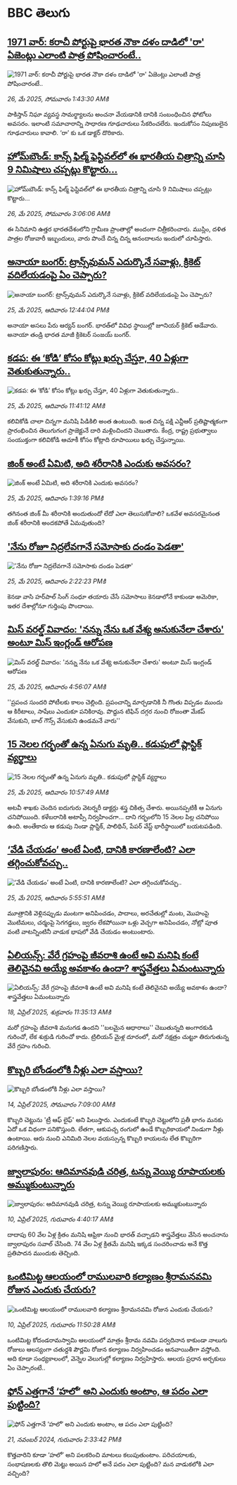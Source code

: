# BBC తెలుగు## [1971 వార్: కరాచీ పోర్టుపై భారత నౌకా దళం దాడిలో 'రా' ఏజెంట్లు ఎలాంటి పాత్ర పోషించారంటే..](https://www.bbc.com/telugu/articles/cpqe52r1491o?at_campaign=githubrss)![1971 వార్: కరాచీ పోర్టుపై భారత నౌకా దళం దాడిలో 'రా' ఏజెంట్లు ఎలాంటి పాత్ర పోషించారంటే..](https://ichef.bbci.co.uk/ace/standard/240/cpsprodpb/1b78/live/ebfd1890-398d-11f0-8519-3b5a01ebe413.jpg)_26, మే 2025, సోమవారం 1:43:30 AMకి_పాకిస్తాన్ నిఘా వ్యవస్థ సామర్థ్యాలను అంచనా వేయడానికి దానికి సంబంధించిన ఫోటోలు అవసరం. ఇలాంటి సమాచారాన్ని సాధారణ గూఢచారులు సేకరించలేరు. ఇందుకోసం నిపుణులైన గూఢచారులు కావాలి. ‘రా’ కు ఒక డాక్టర్ దొరికారు.## [హోమ్‌బౌండ్: కాన్స్‌ ఫిల్మ్‌ ఫెస్టివల్‌లో ఈ భారతీయ చిత్రాన్ని చూసి 9 నిమిషాలు చప్పట్లు కొట్టారు...](https://www.bbc.com/telugu/articles/cx27nxl783no?at_campaign=githubrss)![హోమ్‌బౌండ్: కాన్స్‌ ఫిల్మ్‌ ఫెస్టివల్‌లో ఈ భారతీయ చిత్రాన్ని చూసి 9 నిమిషాలు చప్పట్లు కొట్టారు...](https://ichef.bbci.co.uk/ace/standard/240/cpsprodpb/d7ef/live/7b936480-39e0-11f0-8519-3b5a01ebe413.jpg)_26, మే 2025, సోమవారం 3:06:06 AMకి_ఈ సినిమాని ఉత్తర భారతదేశంలోని గ్రామీణ ప్రాంతాల్లో అందంగా చిత్రీకరించారు. ముస్లిం, దళిత పాత్రల రోజువారీ ఇబ్బందులు, వారు పొందే చిన్న చిన్న ఆనందాలను ఇందులో చూపిస్తారు.## [అనాయా బంగర్: ట్రాన్స్‌వుమన్ ఎదుర్కొనే సవాళ్లు, క్రికెట్ వదిలేయడంపై ఏం చెప్పారు?](https://www.bbc.com/telugu/articles/crljze1g6d1o?at_campaign=githubrss)![అనాయా బంగర్: ట్రాన్స్‌వుమన్ ఎదుర్కొనే సవాళ్లు, క్రికెట్ వదిలేయడంపై ఏం చెప్పారు?](https://ichef.bbci.co.uk/ace/standard/240/cpsprodpb/f0ec/live/4a0295f0-38a8-11f0-96c3-cf669419a2b0.jpg)_25, మే 2025, ఆదివారం 12:44:04 PMకి_అనాయా అసలు పేరు ఆర్యన్ బంగర్‌. భారత్‌లో వివిధ స్థాయిల్లో జూనియర్ క్రికెట్ ఆడేవారు. అనాయా తండ్రి భారత మాజీ క్రికెటర్ సంజయ్ బంగర్.## [కడప: ఈ ‘కోడి’ కోసం కోట్లు ఖర్చు చేస్తూ, 40 ఏళ్లుగా వెతుకుతున్నారు..](https://www.bbc.com/telugu/articles/czr8p7mekppo?at_campaign=githubrss)![కడప: ఈ ‘కోడి’ కోసం కోట్లు ఖర్చు చేస్తూ, 40 ఏళ్లుగా వెతుకుతున్నారు..](https://ichef.bbci.co.uk/ace/standard/240/cpsprodpb/0152/live/c80c2d50-3955-11f0-bd73-bb24e945ee59.jpg)_25, మే 2025, ఆదివారం 11:41:12 AMకి_కలివికోడి చాలా చిన్నగా మనిషి పిడికిలి అంత ఉంటుంది. ఇంత చిన్న పక్షి ఎన్టీఆర్ ప్రతిష్టాత్మకంగా ప్రారంభించిన తెలుగుగంగ ప్రాజెక్టునే దారి మళ్లించిందని చెబుతారు. కేంద్ర, రాష్ట్ర ప్రభుత్వాలు సంయుక్తంగా కలివికోడి ఆచూకీ కోసం కోట్లాది రూపాయిలు ఖర్చు చేస్తున్నాయి.## [జింక్ అంటే ఏమిటి, అది శరీరానికి ఎందుకు అవసరం?](https://www.bbc.com/telugu/articles/cm268lr4e55o?at_campaign=githubrss)![జింక్ అంటే ఏమిటి, అది శరీరానికి ఎందుకు అవసరం?](https://ichef.bbci.co.uk/ace/standard/240/cpsprodpb/bfcc/live/25976c90-396b-11f0-8519-3b5a01ebe413.jpg)_25, మే 2025, ఆదివారం 1:39:16 PMకి_తగినంత జింక్ మీ శరీరానికి అందుతుందో లేదో ఎలా తెలుసుకోవాలి? ఒకవేళ అవసరమైనంత జింక్ శరీరానికి అందకపోతే ఏమవుతుంది?## ['నేను రోజూ నిద్రలేవగానే సమోసాకు దండం పెడతా' ](https://www.bbc.com/telugu/articles/cy90nq901dyo?at_campaign=githubrss)!['నేను రోజూ నిద్రలేవగానే సమోసాకు దండం పెడతా' ](https://ichef.bbci.co.uk/ace/standard/240/cpsprodpb/d0df/live/7043d760-3970-11f0-8519-3b5a01ebe413.jpg)_25, మే 2025, ఆదివారం 2:22:23 PMకి_కెనడా వాసి హర్‌పాల్ సింగ్ సంధూ తయారు చేసే సమోసాలు కెనడాలోనే కాకుండా అమెరికా, ఇతర దేశాల్లోనూ గుర్తింపు పొందాయి.## [మిస్ వరల్డ్ వివాదం: 'నన్ను నేను ఒక వేశ్య అనుకునేలా చేశారు' అంటూ మిస్ ఇంగ్లండ్ ఆరోపణ](https://www.bbc.com/telugu/articles/crmk4yz1vplo?at_campaign=githubrss)![మిస్ వరల్డ్ వివాదం: 'నన్ను నేను ఒక వేశ్య అనుకునేలా చేశారు' అంటూ మిస్ ఇంగ్లండ్ ఆరోపణ](https://ichef.bbci.co.uk/ace/standard/240/cpsprodpb/4f14/live/bbe29fd0-3925-11f0-8519-3b5a01ebe413.jpg)_25, మే 2025, ఆదివారం 4:56:07 AMకి_''ప్రపంచ సుందరి పోటీలకు కాలం చెల్లింది. ప్రపంచాన్ని మార్చడానికి నీ గొంతు విప్పడం ముందు ఆ కిరీటాలు, సాషేలు ఎందుకూ పనికిరావు. పొద్దున టిఫిన్ దగ్గర నుంచి రోజంతా మేకప్ వేసుకుని, బాల్ గౌన్స్ వేసుకుని ఉండమనే వారు''## [15 నెలల గర్భంతో ఉన్న ఏనుగు మృతి.. కడుపులో ప్లాస్టిక్ వ్యర్థాలు](https://www.bbc.com/telugu/articles/cy0jqej8nn8o?at_campaign=githubrss)![15 నెలల గర్భంతో ఉన్న ఏనుగు మృతి.. కడుపులో ప్లాస్టిక్ వ్యర్థాలు](https://ichef.bbci.co.uk/ace/standard/240/cpsprodpb/c50b/live/56937320-390c-11f0-8947-7d6241f9fce9.jpg)_25, మే 2025, ఆదివారం 10:57:49 AMకి_అటవీ శాఖకు చెందిన ఐదుగురు వెటర్నరీ డాక్టర్లు శస్త్ర చికిత్స చేశారు. అయినప్పటికీ ఆ ఏనుగు చనిపోయింది. కళేబరానికి అటాప్సీ నిర్వహించగా... దాని గర్భంలోని 15 నెలల పిల్ల చనిపోయి ఉంది. అంతేకాదు ఆ కడుపు నిండా ప్లాస్టిక్, పాలిథిన్, పేపర్ వేస్ట్ భారీస్థాయిలో బయటపడింది.## [‘వేడి చేయడం’ అంటే ఏంటి, దానికి కారణాలేంటి? ఎలా తగ్గించుకోవచ్చు..](https://www.bbc.com/telugu/articles/cgr59lx1ze5o?at_campaign=githubrss)![‘వేడి చేయడం’ అంటే ఏంటి, దానికి కారణాలేంటి? ఎలా తగ్గించుకోవచ్చు..](https://ichef.bbci.co.uk/ace/standard/240/cpsprodpb/9fae/live/adce14f0-3926-11f0-8ee3-b569da2ae675.jpg)_25, మే 2025, ఆదివారం 5:55:51 AMకి_మూత్రానికి వెళ్లినప్పుడు మంటగా అనిపించడం, పాదాలు, అరచేతుల్లో మంట, మొహంపై మొటిమలు, చర్మంపై సెగగడ్డలు, జ్వరం లేకపోయినా ఒళ్లు వెచ్చగా అనిపించడం, నోట్లో పూత వంటి వాటన్నింటినీ వాడుక భాషలో వేడి చేయడం అంటుంటారు.## [ఏలియన్స్: వేరే గ్రహంపై జీవరాశి ఉంటే అవి మనిషి కంటే తెలివైనవి అయ్యే అవకాశం ఉందా? శాస్త్రవేత్తలు ఏమంటున్నారు](https://www.bbc.com/telugu/articles/cn7xelz1r85o?at_campaign=githubrss)![ఏలియన్స్: వేరే గ్రహంపై జీవరాశి ఉంటే అవి మనిషి కంటే తెలివైనవి అయ్యే అవకాశం ఉందా? శాస్త్రవేత్తలు ఏమంటున్నారు](https://ichef.bbci.co.uk/ace/standard/240/cpsprodpb/b07b/live/a29a56f0-1b9b-11f0-a455-cf1d5f751d2f.png)_18, ఏప్రిల్ 2025, శుక్రవారం 11:35:13 AMకి_మరో గ్రహంపై జీవరాశి మనుగడ ఉందని ''బలమైన ఆధారాలు'' చెబుతున్నది అంగారకుడి గురించో, లేక శుక్రుడి గురించో కాదు. ట్రిలియన్ మైళ్ల దూరంలో, మరో నక్షత్రం చుట్టూ తిరుగుతున్న వేరే గ్రహం గురించి.## [కొబ్బరి బోండంలోకి నీళ్లు ఎలా వస్తాయి?](https://www.bbc.com/telugu/articles/czjn4mzxxy8o?at_campaign=githubrss)![కొబ్బరి బోండంలోకి నీళ్లు ఎలా వస్తాయి?](https://ichef.bbci.co.uk/ace/standard/240/cpsprodpb/46c5/live/684a55e0-18fd-11f0-8b11-7756b7b808cc.jpg)_14, ఏప్రిల్ 2025, సోమవారం 7:09:00 AMకి_కొబ్బరి చెట్టును 'ట్రీ ఆఫ్ లైఫ్' అని పిలుస్తారు. ఎందుకంటే కొబ్బరి చెట్టులోని ప్రతీ భాగం మనకు ఏదో ఒక విధంగా పనికొస్తుంది. లేతగా, ఆకుపచ్చ రంగులో ఉండే కొబ్బరికాయలో నిండుగా నీళ్లు ఉంటాయి. ఆరు నుంచి ఎనిమిది నెలల వయస్సున్న కొబ్బరి కాయలను లేత కొబ్బరిగా పరిగణిస్తారు.## [జ్వాలాపురం: ఆదిమానవుడి చరిత్ర, టన్ను వెయ్యి రూపాయలకు అమ్ముకుంటున్నారు ](https://www.bbc.com/telugu/articles/creqqnwdd5qo?at_campaign=githubrss)![జ్వాలాపురం: ఆదిమానవుడి చరిత్ర, టన్ను వెయ్యి రూపాయలకు అమ్ముకుంటున్నారు ](https://ichef.bbci.co.uk/ace/standard/240/cpsprodpb/765e/live/b472e2d0-15b4-11f0-842b-a7355694993d.jpg)_10, ఏప్రిల్ 2025, గురువారం 4:40:17 AMకి_దాదాపు 60 వేల ఏళ్ల క్రితం మనిషి ఆఫ్రికా నుంచి భారత్ వచ్చాడని శాస్త్రవేత్తలు వేసిన అంచనాను జ్వాలాపురం సవాల్ చేసింది. 74 వేల ఏళ్ల క్రితమే మనిషి ఇక్కడ సంచరించాడు అనే కొత్త ప్రతిపాదన ముందుకు తెచ్చింది.## [ఒంటిమిట్ట ఆలయంలో రాములవారి కల్యాణం శ్రీరామనవమి రోజున ఎందుకు చేయరు?](https://www.bbc.com/telugu/articles/ce822j5e465o?at_campaign=githubrss)![ఒంటిమిట్ట ఆలయంలో రాములవారి కల్యాణం శ్రీరామనవమి రోజున ఎందుకు చేయరు?](https://ichef.bbci.co.uk/ace/standard/240/cpsprodpb/fed5/live/25534d40-1601-11f0-b58a-6113af226972.jpg)_10, ఏప్రిల్ 2025, గురువారం 11:50:28 AMకి_ఒంటిమిట్ట కోదండరామస్వామి ఆలయంలో మాత్రం శ్రీరామ నవమి పర్వదినాన కాకుండా నాలుగు రోజులు ఆలస్యంగా చతుర్దశి పౌర్ణమి రోజున కల్యాణం నిర్వహించడం ఆనవాయితీగా వస్తోంది. అది కూడా సంధ్యకాలంలో, వెన్నెల వెలుగుల్లో కల్యాణం నిర్వహిస్తారు. ఆలయ ప్రధాన అర్చకులు ఏం చెప్పారంటే..## [ఫోన్ ఎత్తగానే ‘హలో’ అని ఎందుకు అంటాం, ఆ పదం ఎలా పుట్టింది?](https://www.bbc.com/telugu/articles/cgj7x7gdjq4o?at_campaign=githubrss)![ఫోన్ ఎత్తగానే ‘హలో’ అని ఎందుకు అంటాం, ఆ పదం ఎలా పుట్టింది?](https://ichef.bbci.co.uk/ace/standard/240/cpsprodpb/0618/live/7a20ebb0-a807-11ef-b21e-5359bd56d02f.jpg)_21, నవంబర్ 2024, గురువారం 2:33:42 PMకి_కొత్తవారిని కూడా ‘హలో’ అని పలకరించి మాటలు కలుపుతుంటాం.  పరిచయాలకు, సంభాషణలకు తొలి మెట్టు అయిన హలో అనే పదం ఎలా పుట్టింది? మన వాడుకలోకి ఎలా వచ్చింది?